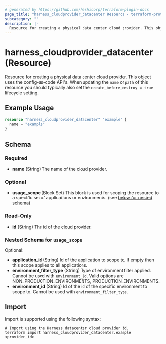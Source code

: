 ```yaml
---
# generated by https://github.com/hashicorp/terraform-plugin-docs
page_title: "harness_cloudprovider_datacenter Resource - terraform-provider-harness"
subcategory: ""
description: |-
  Resource for creating a physical data center cloud provider. This object uses the config-as-code API's. When updating the name or path of this resource you should typically also set the create_before_destroy = true lifecycle setting.
---
```


# harness_cloudprovider_datacenter (Resource)

Resource for creating a physical data center cloud provider. This object uses the config-as-code API's. When updating the `name` or `path` of this resource you should typically also set the `create_before_destroy = true` lifecycle setting.

## Example Usage

```terraform
resource "harness_cloudprovider_datacenter" "example" {
  name = "example"
}
```

<!-- schema generated by tfplugindocs -->
## Schema

### Required

- **name** (String) The name of the cloud provider.

### Optional

- **usage_scope** (Block Set) This block is used for scoping the resource to a specific set of applications or environments. (see [below for nested schema](#nestedblock--usage_scope))

### Read-Only

- **id** (String) The id of the cloud provider.

<a id="nestedblock--usage_scope"></a>
### Nested Schema for `usage_scope`

Optional:

- **application_id** (String) Id of the application to scope to. If empty then this scope applies to all applications.
- **environment_filter_type** (String) Type of environment filter applied. Cannot be used with `environment_id`. Valid options are NON_PRODUCTION_ENVIRONMENTS, PRODUCTION_ENVIRONMENTS.
- **environment_id** (String) Id of the id of the specific environment to scope to. Cannot be used with `environment_filter_type`.

## Import

Import is supported using the following syntax:

```shell
# Import using the Harness datacenter cloud provider id.
terraform import harness_cloudprovider_datacenter.example <provider_id>
```

